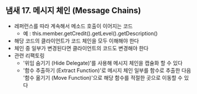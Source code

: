 ## 냄새 17. 메시지 체인 (Message Chains)

- 레퍼런스를 따라 계속해서 메소드 호출이 이어지는 코드
    - 예 : this.member.getCredit().getLevel().getDescription()
- 해당 코드의 클라이언트가 코드 체인을 모두 이해해야 한다
- 체인 중 일부가 변경된다면 클라이언트의 코드도 변경해야 한다
- 관련 리팩토링
    - '위임 숨기기 (Hide Delegate)'를 사용해 메시지 체인을 캡슐화 할 수 있다
    - '함수 추출하기 (Extract Function)'로 메시지 체인 일부를 함수로 추출한 다음 '함수 옮기기 (Move Function)'으로 해당 함수를 적절한 곳으로 이동할 수 있다
